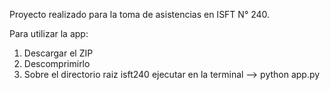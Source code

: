 Proyecto realizado para la toma de asistencias en ISFT N° 240.

Para utilizar la app:
1. Descargar el ZIP
2. Descomprimirlo
3. Sobre el directorio raiz isft240 ejecutar en la terminal --> python app.py

   
